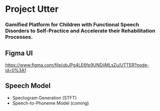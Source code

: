 # Project Utter
### Gamified Platform for Children with Functional Speech Disorders to Self-Practice and Accelerate their Rehabilitation Processes.

## Figma UI
https://www.figma.com/file/ubJPg4LE6fp9UNDijMLsZu/UTTER?node-id=0%3A1

## Speech Model
* Spectogram Generation (STFT)
* Speech-to-Phoneme Model (coming)
